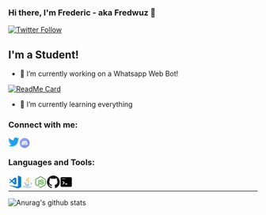 ### Hi there, I'm Frederic - aka Fredwuz 👋 


[![Twitter Follow](https://img.shields.io/twitter/follow/fredwuz?color=1DA1F2&logo=twitter&style=for-the-badge)](https://twitter.com/intent/follow?original_referer=https%3A%2F%2Fgithub.com%2Ffredwuz&screen_name=fredwuz)

## I'm a Student!

- 🔭 I’m currently working on a Whatsapp Web Bot!

[![ReadMe Card](https://github-readme-stats.vercel.app/api/pin/?username=fredwuz&repo=venom-bot-WhatsappWebBot&theme=dracula)](https://github.com/Fredwuz/venom-bot-WhatsappWebBot)


- 🌱 I’m currently learning everything 

### Connect with me:

[<img align="left" alt="fredwuz | Twitter" width="22px" src="./twitter.svg" />][twitter]
[<img align="left" alt="fredwuz | Discord" width="22px" src="./discord.svg" />][discord]


<br />

### Languages and Tools:

[<img align="left" alt="Visual Studio Code" width="26px" src="./visual-studio-code.png" />][vscode]
[<img align="left" alt="Java" width="26px" src="./java.svg" />][java]
[<img align="left" alt="Node.js" width="26px" src="./node_js.svg" />][nodejs]
[<img align="left" alt="GitHub" width="26px" src="github.svg" />][github]
<img align="left" alt="Terminal" width="26px" src="./terminal.svg" />

<br />

---
![Anurag's github stats](https://github-readme-stats.vercel.app/api?username=fredwuz&show_icons=true&theme=nightowl)

[vscode]: https://code.visualstudio.com/
[java]: https://www.java.com/de/
[github]: https://github.com/
[nodejs]: https://nodejs.org/en
[twitter]: https://twitter.com/fredwuz
[discord]: https://discord.gg/SZxPukb
